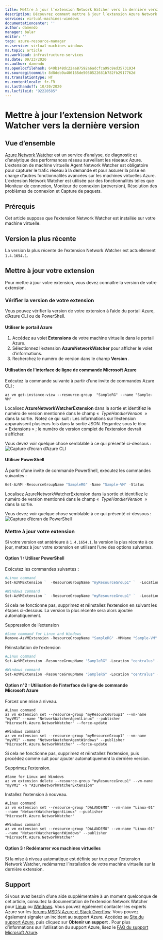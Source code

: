 ```yaml
---
title: Mettre à jour l’extension Network Watcher vers la dernière version
description: Découvrez comment mettre à jour l’extension Azure Network Watcher vers la dernière version.
services: virtual-machines-windows
documentationcenter: ''
author: damendo
manager: balar
editor: ''
tags: azure-resource-manager
ms.service: virtual-machines-windows
ms.topic: article
ms.workload: infrastructure-services
ms.date: 09/23/2020
ms.author: damendo
ms.openlocfilehash: 640b148dc22aa87592a6adcfca99c8ed35731934
ms.sourcegitcommit: 8d8deb9a406165de5050522681b782fb2917762d
ms.translationtype: HT
ms.contentlocale: fr-FR
ms.lasthandoff: 10/20/2020
ms.locfileid: "92220585"
---
```

# <a name="update-the-network-watcher-extension-to-the-latest-version"></a>Mettre à jour l’extension Network Watcher vers la dernière version

## <a name="overview"></a>Vue d’ensemble

[Azure Network Watcher](../../network-watcher/network-watcher-monitoring-overview.md) est un service d’analyse, de diagnostic et d’analytique des performances réseau surveillant les réseaux Azure. L’extension de machine virtuelle Agent Network Watcher est obligatoire pour capturer le trafic réseau à la demande et pour assurer la prise en charge d’autres fonctionnalités avancées sur les machines virtuelles Azure. L’extension Network Watcher est utilisée par des fonctionnalités telles que Moniteur de connexion, Moniteur de connexion (préversion), Résolution des problèmes de connexion et Capture de paquets.

## <a name="prerequisites"></a>Prérequis

Cet article suppose que l’extension Network Watcher est installée sur votre machine virtuelle.

## <a name="latest-version"></a>Version la plus récente

La version la plus récente de l’extension Network Watcher est actuellement `1.4.1654.1`.

## <a name="update-your-extension"></a>Mettre à jour votre extension

Pour mettre à jour votre extension, vous devez connaître la version de votre extension.

### <a name="check-your-extension-version"></a>Vérifier la version de votre extension

Vous pouvez vérifier la version de votre extension à l’aide du portail Azure, d’Azure CLI ou de PowerShell.

#### <a name="usetheazureportal"></a>Utiliser le portail Azure

1. Accédez au volet **Extensions** de votre machine virtuelle dans le portail Azure.
1. Sélectionnez l’extension **AzureNetworkWatcher** pour afficher le volet d’informations.
1. Recherchez le numéro de version dans le champ **Version** .  

#### <a name="use-the-azure-cli"></a>Utilisation de l’interface de ligne de commande Microsoft Azure

Exécutez la commande suivante à partir d’une invite de commandes Azure CLI :

```azurecli
az vm get-instance-view --resource-group  "SampleRG" --name "Sample-VM"
```
Localisez **AzureNetworkWatcherExtension** dans la sortie et identifiez le numéro de version mentionné dans le champ «  *TypeHandlerVersion*  » dans la sortie.  Notez ce qui suit : Les informations sur l’extension apparaissent plusieurs fois dans la sortie JSON. Regardez sous le bloc « Extensions » ; le numéro de version complet de l’extension devrait s’afficher. 

Vous devez voir quelque chose semblable à ce qui présenté ci-dessous : ![Capture d’écran d’Azure CLI](./media/network-watcher/azure-cli-screenshot.png)

#### <a name="usepowershell"></a>Utiliser PowerShell

À partir d’une invite de commande PowerShell, exécutez les commandes suivantes :

```powershell
Get-AzVM -ResourceGroupName "SampleRG" -Name "Sample-VM" -Status
```
Localisez AzureNetworkWatcherExtension dans la sortie et identifiez le numéro de version mentionné dans le champ «  *TypeHandlerVersion*  » dans la sortie.   

Vous devez voir quelque chose semblable à ce qui présenté ci-dessous : ![Capture d’écran de PowerShell](./media/network-watcher/powershell-screenshot.png)

### <a name="update-your-extension"></a>Mettre à jour votre extension

Si votre version est antérieure à `1.4.1654.1`, la version la plus récente à ce jour, mettez à jour votre extension en utilisant l’une des options suivantes.

#### <a name="option-1-use-powershell"></a>Option 1 : Utiliser PowerShell

Exécutez les commandes suivantes :

```powershell
#Linux command
Set-AzVMExtension `  -ResourceGroupName "myResourceGroup1" `  -Location "WestUS" `  -VMName "myVM1" `  -Name "AzureNetworkWatcherExtension" `  -Publisher "Microsoft.Azure.NetworkWatcher" -Type "NetworkWatcherAgentLinux"   

#Windows command
Set-AzVMExtension `  -ResourceGroupName "myResourceGroup1" `  -Location "WestUS" `  -VMName "myVM1" `  -Name "AzureNetworkWatcherExtension" `  -Publisher "Microsoft.Azure.NetworkWatcher" -Type "NetworkWatcherAgentWindows"   
```

Si cela ne fonctionne pas, supprimez et réinstallez l’extension en suivant les étapes ci-dessous. La version la plus récente sera alors ajoutée automatiquement.

Suppression de l’extension 

```powershell
#Same command for Linux and Windows
Remove-AzVMExtension -ResourceGroupName "SampleRG" -VMName "Sample-VM" -Name "AzureNetworkWatcherExtension"
``` 

Réinstallation de l’extension

```powershell
#Linux command
Set-AzVMExtension -ResourceGroupName "SampleRG" -Location "centralus" -VMName "Sample-VM" -Name "AzureNetworkWatcherExtension" -Publisher "Microsoft.Azure.NetworkWatcher" -Type "NetworkWatcherAgentLinux" -typeHandlerVersion "1.4"

#Windows command
Set-AzVMExtension -ResourceGroupName "SampleRG" -Location "centralus" -VMName "Sample-VM" -Name "AzureNetworkWatcherExtension" -Publisher "Microsoft.Azure.NetworkWatcher" -Type "NetworkWatcherAgentWindows" -typeHandlerVersion "1.4"
```

#### <a name="option-2-use-the-azure-cli"></a>Option n°2 : Utilisation de l’interface de ligne de commande Microsoft Azure

Forcez une mise à niveau.

```azurecli
#Linux command
az vm extension set --resource-group "myResourceGroup1" --vm-name "myVM1" --name "NetworkWatcherAgentLinux" --publisher "Microsoft.Azure.NetworkWatcher" --force-update

#Windows command
az vm extension set --resource-group "myResourceGroup1" --vm-name "myVM1" --name "NetworkWatcherAgentWindows" --publisher "Microsoft.Azure.NetworkWatcher" --force-update
```

Si cela ne fonctionne pas, supprimez et réinstallez l’extension, puis procédez comme suit pour ajouter automatiquement la dernière version.

Supprimez l’extension.

```azurecli
#Same for Linux and Windows
az vm extension delete --resource-group "myResourceGroup1" --vm-name "myVM1" -n "AzureNetworkWatcherExtension"

```

Installez l’extension à nouveau.

```azurecli
#Linux command
az vm extension set --resource-group "DALANDEMO" --vm-name "Linux-01" --name "NetworkWatcherAgentLinux" --publisher "Microsoft.Azure.NetworkWatcher"  

#Windows command
az vm extension set --resource-group "DALANDEMO" --vm-name "Linux-01" --name "NetworkWatcherAgentWindows" --publisher "Microsoft.Azure.NetworkWatcher" 

```

#### <a name="option-3-reboot-your-vms"></a>Option 3 : Redémarrer vos machines virtuelles

Si la mise à niveau automatique est définie sur true pour l’extension Network Watcher, redémarrez l’installation de votre machine virtuelle sur la dernière extension.

## <a name="support"></a>Support

Si vous avez besoin d’une aide supplémentaire à un moment quelconque de cet article, consultez la documentation de l’extension Network Watcher pour [Linux](./network-watcher-linux.md) ou [Windows](./network-watcher-windows.md). Vous pouvez également contacter les experts Azure sur les [forums MSDN Azure et Stack Overflow](https://azure.microsoft.com/support/forums/). Vous pouvez également signaler un incident au support Azure. Accédez au [Site du support Azure](https://azure.microsoft.com/support/options/), puis cliquez sur **Obtenir un support** . Pour plus d’informations sur l’utilisation du support Azure, lisez le [FAQ du support Microsoft Azure](https://azure.microsoft.com/support/faq/).
